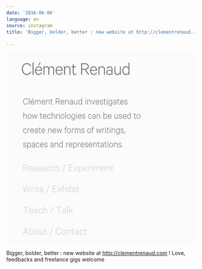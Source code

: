 ```yaml
---
date: '2016-06-06'
language: en
source: instagram
title: 'Bigger, bolder, better : new website at http://clementrenaud...'

---
```


![](/uploads/instagram/201606/69afdbd2e124c7db7d76cd06771f83da.jpg)

Bigger, bolder, better : new website at http://clementrenaud.com ! Love, feedbacks and freelance gigs welcome
            